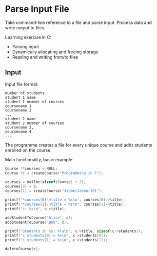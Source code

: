Parse Input File
================

Take command-line reference to a file and parse input. Process data and write output to files.

Learning exercise in C:

* Parsing input
* Dynamically allocating and freeing storage
* Reading and writing from/to files

Input
-----
Input file format:

```
number of students
student 1 name
student 1 number of courses
coursename 1
coursename 2
...
student 2 name
student 2 number of courses
coursename 2,
coursename 4
...
```
The programme creates a file for every unique course and adds students enrolled on the course.		


Main functionality, basic example:

```c
Course **courses = NULL;
Course *c = createCourse("Programming in C");

courses = malloc(sizeof(Course) * 2);
courses[0] = c;
courses[1] = createCourse("JibberJabber101");

printf("*courses[0]->title = %s\n", courses[0]->title);
printf("*courses[1]->title = %s\n", courses[1]->title);
printf("c: %s\n", c->title);

addStudentToCourse("Alice", c);
addStudentToCourse("Bob", c);

printf("Students in %s: %lu\n", c->title, sizeof(c->students));
printf("c students[0] = %s\n", c->students[0]);
printf("c students[1] = %s\n", c->students[1]);

deleteCourse(c);	
```
